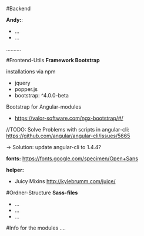 #Backend

**Andy:**:
- ...
- ...

..........



#Frontend-Utils
**Framework Bootstrap**

installations via npm
- jquery 
- popper.js
- bootstrap: ^4.0.0-beta

Bootstrap for Angular-modules
- https://valor-software.com/ngx-bootstrap/#/

//TODO: Solve Problems with scripts in angular-cli:
https://github.com/angular/angular-cli/issues/5665

-> Solution: update angular-cli to 1.4.4?

**fonts:**
https://fonts.google.com/specimen/Open+Sans


**helper:**

- Juicy Mixins
http://kylebrumm.com/juice/



#Ordner-Structure
**Sass-files**
- ...
- ...
- ...


#Info for the modules
....
